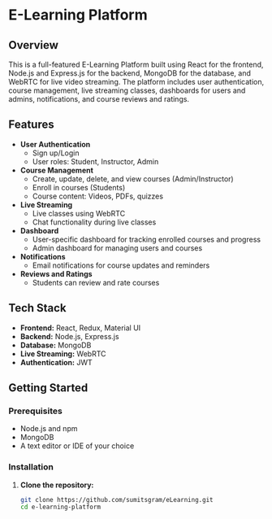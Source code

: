 # E-Learning Platform

## Overview
This is a full-featured E-Learning Platform built using React for the frontend, Node.js and Express.js for the backend, MongoDB for the database, and WebRTC for live video streaming. The platform includes user authentication, course management, live streaming classes, dashboards for users and admins, notifications, and course reviews and ratings.

## Features
- **User Authentication**
  - Sign up/Login
  - User roles: Student, Instructor, Admin
- **Course Management**
  - Create, update, delete, and view courses (Admin/Instructor)
  - Enroll in courses (Students)
  - Course content: Videos, PDFs, quizzes
- **Live Streaming**
  - Live classes using WebRTC
  - Chat functionality during live classes
- **Dashboard**
  - User-specific dashboard for tracking enrolled courses and progress
  - Admin dashboard for managing users and courses
- **Notifications**
  - Email notifications for course updates and reminders
- **Reviews and Ratings**
  - Students can review and rate courses

## Tech Stack
- **Frontend:** React, Redux, Material UI
- **Backend:** Node.js, Express.js
- **Database:** MongoDB
- **Live Streaming:** WebRTC
- **Authentication:** JWT

## Getting Started

### Prerequisites
- Node.js and npm
- MongoDB
- A text editor or IDE of your choice

### Installation

1. **Clone the repository:**
   ```bash
   git clone https://github.com/sumitsgram/eLearning.git
   cd e-learning-platform
